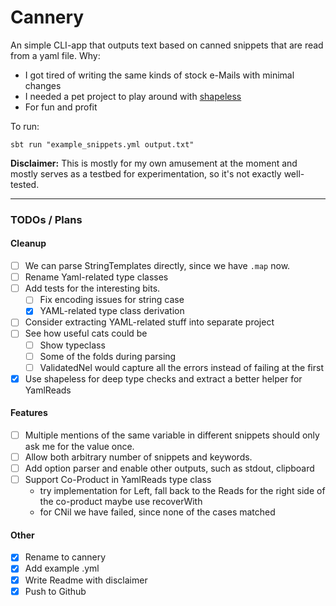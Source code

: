 # Cannery


An simple CLI-app that outputs text based on canned snippets that are read from a yaml file.
Why:
* I got tired of writing the same kinds of stock e-Mails with minimal changes
* I needed a pet project to play around with [shapeless](https://github.com/milessabin/shapeless)
* For fun and profit

To run:
```
sbt run "example_snippets.yml output.txt"
```

**Disclaimer:**
This is mostly for my own amusement at the moment and mostly serves as a testbed for experimentation, so it's not exactly well-tested.

---
### TODOs / Plans

#### Cleanup
- [ ] We can parse StringTemplates directly, since we have `.map` now.
- [ ] Rename Yaml-related type classes
- [ ] Add tests for the interesting bits.
    - [ ] Fix encoding issues for string case
    - [X] YAML-related type class derivation
- [ ] Consider extracting YAML-related stuff into separate project
- [ ] See how useful cats could be
    - [ ] Show typeclass
    - [ ] Some of the folds during parsing
    - [ ] ValidatedNel would capture all the errors instead of failing at the first
- [X] Use shapeless for deep type checks and extract a better helper for YamlReads

#### Features
- [ ] Multiple mentions of the same variable in different snippets should only ask me for the value once.
- [ ] Allow both arbitrary number of snippets and keywords.
- [ ] Add option parser and enable other outputs, such as stdout, clipboard
- [ ] Support Co-Product in YamlReads type class
    * try implementation for Left, fall back to the Reads for the right side of the co-product maybe use recoverWith
    * for CNil we have failed, since none of the cases matched

#### Other

- [x] Rename to cannery
- [x] Add example .yml
- [x] Write Readme with disclaimer
- [x] Push to Github
